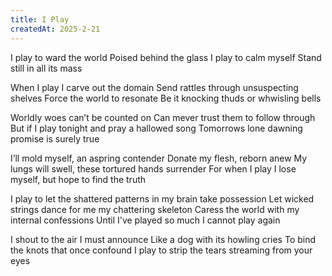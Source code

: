 ```yaml
---
title: I Play
createdAt: 2025-2-21
---
```



I play to ward the world
Poised behind the glass
I play to calm myself 
Stand still in all its mass 

When I play I carve out the domain
Send rattles through unsuspecting shelves
Force the world to resonate
Be it knocking thuds or whwisling bells

Worldly woes can’t be counted on
Can mever trust them to follow through 
But if I play tonight and pray a hallowed song
Tomorrows lone dawning promise is surely true

I’ll mold myself, an aspring contender
Donate my flesh, reborn anew
My lungs will swell, these tortured hands surrender
For when I play I lose myself, but hope to find the truth

I play to let the shattered patterns in my brain take possession
Let wicked strings dance for me my chattering skeleton 
Caress the world with my internal confessions 
Until I've played so much I cannot play again

I shout to the air I must announce 
Like a dog with its howling cries
To bind the knots that once confound
I play to  strip the tears streaming from your eyes